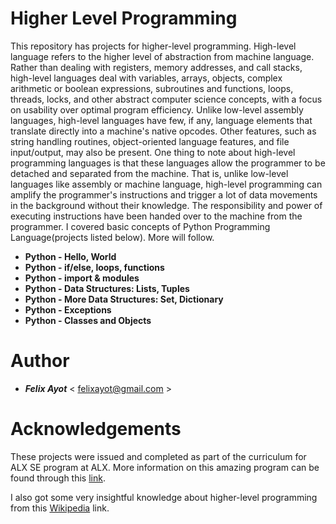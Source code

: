 # Higher Level Programming

This repository has projects for higher-level programming. High-level language refers to the higher level of abstraction from machine language. Rather than dealing with registers, memory addresses, and call stacks, high-level languages deal with variables, arrays, objects, complex arithmetic or boolean expressions, subroutines and functions, loops, threads, locks, and other abstract computer science concepts, with a focus on usability over optimal program efficiency. Unlike low-level assembly languages, high-level languages have few, if any, language elements that translate directly into a machine's native opcodes. Other features, such as string handling routines, object-oriented language features, and file input/output, may also be present. One thing to note about high-level programming languages is that these languages allow the programmer to be detached and separated from the machine. That is, unlike low-level languages like assembly or machine language, high-level programming can amplify the programmer's instructions and trigger a lot of data movements in the background without their knowledge. The responsibility and power of executing instructions have been handed over to the machine from the programmer.
I covered basic concepts of Python Programming Language(projects listed below). More will follow.

- **Python - Hello, World**
- **Python - if/else, loops, functions**
- **Python - import & modules**
- **Python - Data Structures: Lists, Tuples**
- **Python - More Data Structures: Set, Dictionary**
- **Python - Exceptions**
- **Python - Classes and Objects**

# Author

- ***Felix Ayot*** < felixayot@gmail.com >

# Acknowledgements

These projects were issued and completed as part of the curriculum for ALX SE program at ALX. More information on this amazing program can be found through this [link](https://www.alxafrica.com/).

I also got some very insightful knowledge about higher-level programming from this [Wikipedia](https://en.wikipedia.org/wiki/High-level_programming_language) link.
